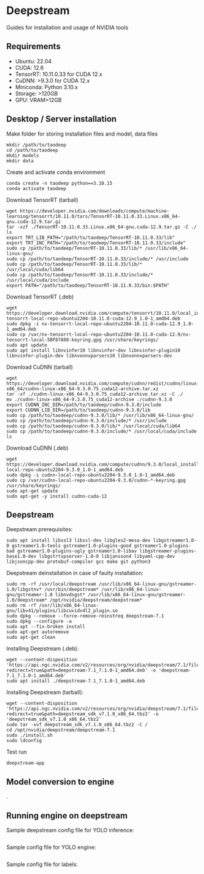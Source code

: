 # Deepstream
Guides for installation and usage of NVIDIA tools

## Requirements
<p>
<ul>
<li>Ubuntu: 22.04 </li>
<li>CUDA: 12.6 </li>
<li>TensorRT: 10.11.0.33 for CUDA 12.x </li>
<li>CuDNN: >9.3.0 for CUDA 12.x </li>
<li>Miniconda: Python 3.10.x </li>
<li>Storage: >120GB </li>
<li>GPU: VRAM>12GB </l>
</ul>
</p>

## Desktop / Server installation

Make folder for storing installation files and model, data files <br>
```shell
mkdir /path/to/taodeep
cd /path/to/taodeep
mkdir models
mkdir data
```

Create and activate conda environment
```shell
conda create -n taodeep python==3.10.15
conda activate taodeep
```

Download TensorRT (tarball)
```shell
wget https://developer.nvidia.com/downloads/compute/machine-learning/tensorrt/10.11.0/tars/TensorRT-10.11.0.33.Linux.x86_64-gnu.cuda-12.9.tar.gz
tar -xzf ./TensorRT-10.11.0.33.Linux.x86_64-gnu.cuda-12.9.tar.gz -C ./
ls
export TRT_LIB_PATH="/path/to/taodeep/TensorRT-10.11.0.33/lib"
export TRT_INC_PATH="/path/to/taodeep/TensorRT-10.11.0.33/include"
sudo cp /path/to/taodeep/TensorRT-10.11.0.33/lib/* /usr/lib/x86_64-linux-gnu/
sudo cp /path/to/taodeep/TensorRT-10.11.0.33/include/* /usr/include
sudo cp /path/to/taodeep/TensorRT-10.11.0.33/lib/* /usr/local/cuda/lib64
sudo cp /path/to/taodeep/TensorRT-10.11.0.33/include/* /usr/local/cuda/include
export PATH="/path/to/taodeep/TensorRT-10.11.0.33/bin:$PATH"
```

Download TensorRT (.deb)
```shell
wget https://developer.download.nvidia.com/compute/tensorrt/10.11.0/local_installers/nv-tensorrt-local-repo-ubuntu2204-10.11.0-cuda-12.9_1.0-1_amd64.deb
sudo dpkg -i nv-tensorrt-local-repo-ubuntu2204-10.11.0-cuda-12.9_1.0-1_amd64.deb
sudo cp /var/nv-tensorrt-local-repo-ubuntu2204-10.11.0-cuda-12.9/nv-tensorrt-local-5BF87A98-keyring.gpg /usr/share/keyrings/
sudo apt update
sudo apt install libnvinfer10 libnvinfer-dev libnvinfer-plugin10 libnvinfer-plugin-dev libnvonnxparsers10 libnvonnxparsers-dev
```

Download CuDNN (tarball)
```shell
wget https://developer.download.nvidia.com/compute/cudnn/redist/cudnn/linux-x86_64/cudnn-linux-x86_64-9.3.0.75_cuda12-archive.tar.xz
tar -xf ./cudnn-linux-x86_64-9.3.0.75_cuda12-archive.tar.xz -C ./
mv ./cudnn-linux-x86_64-9.3.0.75_cuda12-archive ./cudnn-9.3.0
export CUDNN_INC_DIR=/path/to/taodeep/cudnn-9.3.0/include
export CUDNN_LIB_DIR=/path/to/taodeep/cudnn-9.3.0/lib
sudo cp /path/to/taodeep/cudnn-9.3.0/lib/* /usr/lib/x86_64-linux-gnu/
sudo cp /path/to/taodeep/cudnn-9.3.0/include/* /usr/include
sudo cp /path/to/taodeep/cudnn-9.3.0/lib/* /usr/local/cuda/lib64
sudo cp /path/to/taodeep/cudnn-9.3.0/include/* /usr/local/cuda/include
ls
```

Download CuDNN (.deb)
```shell
wget https://developer.download.nvidia.com/compute/cudnn/9.3.0/local_installers/cudnn-local-repo-ubuntu2204-9.3.0_1.0-1_amd64.deb
sudo dpkg -i cudnn-local-repo-ubuntu2204-9.3.0_1.0-1_amd64.deb
sudo cp /var/cudnn-local-repo-ubuntu2204-9.3.0/cudnn-*-keyring.gpg /usr/share/keyrings/
sudo apt-get update
sudo apt-get -y install cudnn-cuda-12
```

## Deepstream

Deepstream prerequisites:
```shell
sudo apt install libssl3 libssl-dev libgles2-mesa-dev libgstreamer1.0-0 gstreamer1.0-tools gstreamer1.0-plugins-good gstreamer1.0-plugins-bad gstreamer1.0-plugins-ugly gstreamer1.0-libav libgstreamer-plugins-base1.0-dev libgstrtspserver-1.0-0 libjansson4 libyaml-cpp-dev libjsoncpp-dev protobuf-compiler gcc make git python3
```

Deepstream deinstallation in case of faulty installation:
```shell
sudo rm -rf /usr/local/deepstream /usr/lib/x86_64-linux-gnu/gstreamer-1.0/libgstnv* /usr/bin/deepstream* /usr/lib/x86_64-linux-gnu/gstreamer-1.0 libnvdsgst* /usr/lib/x86_64-linux-gnu/gstreamer-1.0/deepstream* /opt/nvidia/deepstream/deepstream*
sudo rm -rf /usr/lib/x86_64-linux-gnu/libv41/plugins/libcuvidv4l2_plugin.so
sudo dpkg --remove --force-remove-reinstreq deepstream-7.1
sudo dpkg --configure -a
sudo apt --fix-broken install
sudo apt-get autoremove
sudo apt-get clean
```

Installing Deepstream (.deb):
```shell
wget --content-disposition 'https://api.ngc.nvidia.com/v2/resources/org/nvidia/deepstream/7.1/files?redirect=true&path=deepstream-7.1_7.1.0-1_amd64.deb' -o 'deepstream-7.1_7.1.0-1_amd64.deb'
sudo apt install ./deepstream-7.1_7.1.0-1_amd64.deb
```
Installing Deepstream (tarball):
```shell
wget --content-disposition 'https://api.ngc.nvidia.com/v2/resources/org/nvidia/deepstream/7.1/files?redirect=true&path=deepstream_sdk_v7.1.0_x86_64.tbz2' -o 'deepstream_sdk_v7.1.0_x86_64.tbz2'
sudo tar -xvf deepstream_sdk_v7.1.0_x86_64.tbz2 -C /
cd /opt/nvidia/deepstream/deepstream-7.1
sudo ./install.sh
sudo ldconfig
```

Test run
```shell
deepstream-app
```


## Model conversion to engine
.

## Running engine on deepstream

Sample deepstream config file for YOLO inference:
```shell
```

Sample config file for YOLO engine:
```shell
```

Sample config file for labels:
```shell
```
